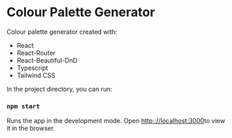 # Colour Palette Generator
Colour palette generator created with: 

* React
* React-Router
* React-Beautiful-DnD
* Typescript 
* Tailwind CSS

In the project directory, you can run:

### `npm start`

Runs the app in the development mode.
Open [http:://localhost:3000](http://localhost:3000)to view it in the browser.